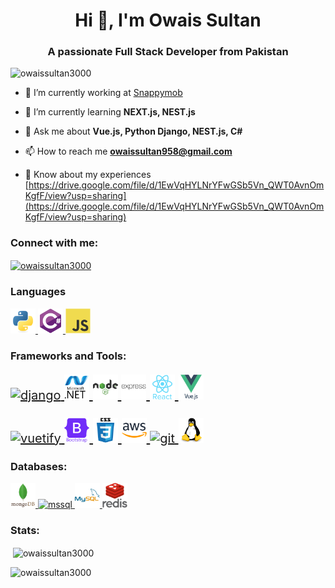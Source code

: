 <h1 align="center">Hi 👋, I'm Owais Sultan</h1>
<h3 align="center">A passionate Full Stack Developer from Pakistan</h3>

<p align="left"> <img
        src="https://komarev.com/ghpvc/?username=owaissultan3000&label=Profile%20views&color=0e75b6&style=flat"
        alt="owaissultan3000" /> </p>
        
- 🔭 I’m currently working at <a href="https://www.snappymob.com/">Snappymob</a>
  
- 🌱 I’m currently learning **NEXT.js, NEST.js**

- 💬 Ask me about **Vue.js, Python Django, NEST.js, C#**

- 📫 How to reach me **owaissultan958@gmail.com**

- 📄 Know about my experiences
[https://drive.google.com/file/d/1EwVqHYLNrYFwGSb5Vn_QWT0AvnOmKgfF/view?usp=sharing](https://drive.google.com/file/d/1EwVqHYLNrYFwGSb5Vn_QWT0AvnOmKgfF/view?usp=sharing)

<h3 align="left">Connect with me:</h3>
<p align="left">
    <a href="https://linkedin.com/in/owaissultan3000" target="blank"><img align="center"
            src="https://raw.githubusercontent.com/rahuldkjain/github-profile-readme-generator/master/src/images/icons/Social/linked-in-alt.svg"
            alt="owaissultan3000" height="30" width="40" /></a>
</p>

<h3 align="left">Languages</h3>
<p>
    <a href="https://www.python.org" target="_blank" rel="noreferrer"> <img
            src="https://raw.githubusercontent.com/devicons/devicon/master/icons/python/python-original.svg"
            alt="python" width="40" height="40" /> </a>
    <a href="https://www.w3schools.com/cs/" target="_blank" rel="noreferrer"> <img
            src="https://raw.githubusercontent.com/devicons/devicon/master/icons/csharp/csharp-original.svg"
            alt="csharp" width="40" height="40" /> </a>
    <a href="https://developer.mozilla.org/en-US/docs/Web/JavaScript" target="_blank" rel="noreferrer"> <img
            src="https://raw.githubusercontent.com/devicons/devicon/master/icons/javascript/javascript-original.svg"
            alt="javascript" width="40" height="40" /> </a>

</p>

<h3 align="left">Frameworks and Tools:</h3>
<p style="font-size:20px " align="left">
    <a href="https://www.djangoproject.com/" target="_blank" rel="noreferrer"> <img
            src="https://cdn.worldvectorlogo.com/logos/django.svg" alt="django" width="40" height="40" /> </a> <a
        href="https://dotnet.microsoft.com/" target="_blank" rel="noreferrer"> <img
            src="https://raw.githubusercontent.com/devicons/devicon/master/icons/dot-net/dot-net-original-wordmark.svg"
            alt="dotnet" width="40" height="40" /> </a>
    <a href="https://nodejs.org" target="_blank" rel="noreferrer">
        <img src="https://raw.githubusercontent.com/devicons/devicon/master/icons/nodejs/nodejs-original-wordmark.svg"
            alt="nodejs" width="40" height="40" /> </a> <a href="https://expressjs.com" target="_blank"
        rel="noreferrer"> <img
            src="https://raw.githubusercontent.com/devicons/devicon/master/icons/express/express-original-wordmark.svg"
            alt="express" width="40" height="40" /> </a> <a href="https://reactjs.org/" target="_blank"
        rel="noreferrer">
        <img src="https://raw.githubusercontent.com/devicons/devicon/master/icons/react/react-original-wordmark.svg"
            alt="react" width="40" height="40" /> </a>
    <a href="https://vuejs.org/" target="_blank" rel="noreferrer">
        <img src="https://raw.githubusercontent.com/devicons/devicon/master/icons/vuejs/vuejs-original-wordmark.svg"
            alt="vuejs" width="40" height="40" /> </a>
    <br>
    <br>
    <a href="https://vuetifyjs.com/en/" target="_blank" rel="noreferrer"> <img
            src="https://bestofjs.org/logos/vuetify.svg" alt="vuetify" width="40" height="40" /> </a>
    <a href="https://getbootstrap.com" target="_blank" rel="noreferrer"> <img
            src="https://raw.githubusercontent.com/devicons/devicon/master/icons/bootstrap/bootstrap-plain-wordmark.svg"
            alt="bootstrap" width="40" height="40" /> </a> <a href="https://www.w3schools.com/css/" target="_blank"
        rel="noreferrer"> <img
            src="https://raw.githubusercontent.com/devicons/devicon/master/icons/css3/css3-original-wordmark.svg"
            alt="css3" width="40" height="40" /> </a> <a href="https://aws.amazon.com" target="_blank" rel="noreferrer">
        <img src="https://raw.githubusercontent.com/devicons/devicon/master/icons/amazonwebservices/amazonwebservices-original-wordmark.svg"
            alt="aws" width="40" height="40" /> </a> <a href="https://git-scm.com/" target="_blank" rel="noreferrer">
        <img src="https://www.vectorlogo.zone/logos/git-scm/git-scm-icon.svg" alt="git" width="40" height="40" /> </a>
    <a href="https://www.linux.org/" target="_blank" rel="noreferrer"> <img
            src="https://raw.githubusercontent.com/devicons/devicon/master/icons/linux/linux-original.svg" alt="linux"
            width="40" height="40" /> </a>
    <br>

</p>

<h3 align="left">Databases:</h3>
<p>
    <a href="https://www.mongodb.com/" target="_blank" rel="noreferrer"> <img
            src="https://raw.githubusercontent.com/devicons/devicon/master/icons/mongodb/mongodb-original-wordmark.svg"
            alt="mongodb" width="40" height="40" /> </a> <a href="https://www.microsoft.com/en-us/sql-server"
        target="_blank" rel="noreferrer"> <img src="https://www.svgrepo.com/show/303229/microsoft-sql-server-logo.svg"
            alt="mssql" width="40" height="40" /> </a> <a href="https://www.mysql.com/" target="_blank"
        rel="noreferrer"> <img
            src="https://raw.githubusercontent.com/devicons/devicon/master/icons/mysql/mysql-original-wordmark.svg"
            alt="mysql" width="40" height="40" /> </a> <a href="https://redis.io" target="_blank" rel="noreferrer"> <img
            src="https://raw.githubusercontent.com/devicons/devicon/master/icons/redis/redis-original-wordmark.svg"
            alt="redis" width="40" height="40" /> </a>
</p>

<h3 align="left">Stats:</h3>
<p>&nbsp;<img align="center"
    src="https://github-readme-stats.vercel.app/api?username=owaissultan3000&show_icons=true&locale=en"
    alt="owaissultan3000" /></p>
<p><img align="left"
        src="https://github-readme-stats.vercel.app/api/top-langs?username=owaissultan3000&show_icons=true&locale=en&layout=compact"
        alt="owaissultan3000" /></p>
